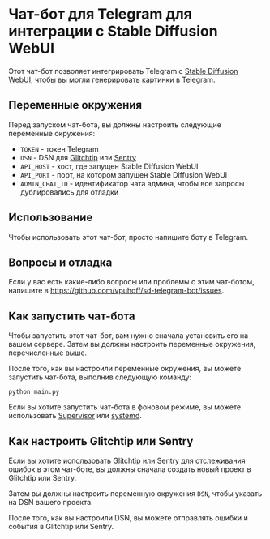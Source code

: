# Чат-бот для Telegram для интеграции с Stable Diffusion WebUI

Этот чат-бот позволяет интегрировать Telegram с [Stable Diffusion WebUI](https://github.com/AUTOMATIC1111/stable-diffusion-webui), чтобы вы могли генерировать картинки в Telegram.

## Переменные окружения

Перед запуском чат-бота, вы должны настроить следующие переменные окружения:

- `TOKEN` - токен Telegram
- `DSN` - DSN для [Glitchtip](https://github.com/glitchtip/glitchtip) или [Sentry](https://sentry.io/)
- `API_HOST` - хост, где запущен Stable Diffusion WebUI
- `API_PORT` - порт, на котором запущен Stable Diffusion WebUI
- `ADMIN_CHAT_ID` - идентификатор чата админа, чтобы все запросы дублировались для отладки

## Использование

Чтобы использовать этот чат-бот, просто напишите боту в Telegram.

## Вопросы и отладка

Если у вас есть какие-либо вопросы или проблемы с этим чат-ботом, напишите в https://github.com/vpuhoff/sd-telegram-bot/issues.

## Как запустить чат-бота

Чтобы запустить этот чат-бот, вам нужно сначала установить его на вашем сервере. Затем вы должны настроить переменные окружения, перечисленные выше.

После того, как вы настроили переменные окружения, вы можете запустить чат-бота, выполнив следующую команду:

```
python main.py

```

Если вы хотите запустить чат-бота в фоновом режиме, вы можете использовать [Supervisor](http://supervisord.org/) или [systemd](https://www.freedesktop.org/software/systemd/man/systemd.service.html).

## Как настроить Glitchtip или Sentry

Если вы хотите использовать Glitchtip или Sentry для отслеживания ошибок в этом чат-боте, вы должны сначала создать новый проект в Glitchtip или Sentry.

Затем вы должны настроить переменную окружения `DSN`, чтобы указать на DSN вашего проекта.

После того, как вы настроили DSN, вы можете отправлять ошибки и события в Glitchtip или Sentry.